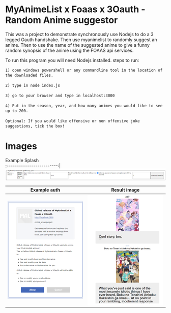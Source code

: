 
# MyAnimeList x Foaas x 3Oauth - Random Anime suggestor
 This was a project to demonstrate synchronously use Nodejs to do a 3 legged Oauth handshake. Then use myanimelist to randomly suggest an anime. Then to use the name of the suggested anime to give a funny random synopsis of the anime using the FOAAS api services.

To run this program you will need Nodejs installed.
steps to run:

	1) open windows powershell or any commandline tool in the location of the downloaded files.
	
	2) type in node index.js
	
	3) go to your browser and type in localhost:3000
	
	4) Put in the season, year, and how many animes you would like to see up to 200.
	
	Optional: If you would like offensive or non offensive joke suggestions, tick the box!
	
# Images
Example Splash	          
:-------------------------:|
<img src="images/splash.png">	
	
Example auth           |  Result image
:-------------------------:|:-------------------------:
<img src="images/auth.png">			  |  	<img src="images/result.png">
